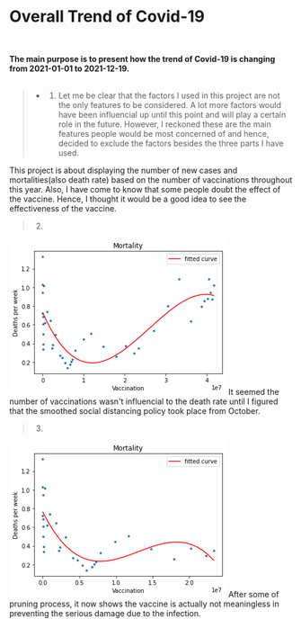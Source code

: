# Overall Trend of Covid-19 
<br>

**The main purpose is to present how the trend of Covid-19 is changing from 2021-01-01 to 2021-12-19.** 
<br><br>
> - 1. Let me be clear that the factors I used in this project are not the only features to be considered. A lot more factors would have been influencial up until this point and will play a certain role in the future. However, I reckoned these are the main features people would be most concerned of and hence, decided to exclude the factors besides the three parts I have used.

This project is about displaying the number of new cases and mortalities(also death rate) based on the number of vaccinations throughout this year. Also, I have come to know that some people doubt the effect of the vaccine. Hence, I thought it would be a good idea to see the effectiveness of the vaccine.

> 2. 
![alt text](vaccination-deaths.png)
It seemed the number of vaccinations wasn't influencial to the death rate until I figured that the smoothed social distancing policy took place from October.

> 3. 
![alt text](vaccination-death_2.png)
After some of pruning process, it now shows the vaccine is actually not meaningless in preventing the serious damage due to the infection.

